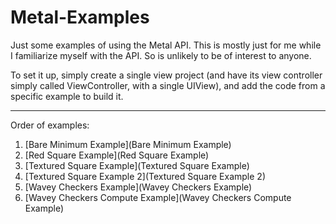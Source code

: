 Metal-Examples
==============

Just some examples of using the Metal API. This is mostly just for me while I familiarize myself with the API. So is unlikely to be of interest to anyone.


To set it up, simply create a single view project (and have its view controller simply called ViewController, with a single UIView), and add the code from a specific example to build it.

---

Order of examples:
 1. [Bare Minimum Example](Bare Minimum Example)
 2. [Red Square Example](Red Square Example)
 3. [Textured Square Example](Textured Square Example)
 4. [Textured Square Example 2](Textured Square Example 2)
 5. [Wavey Checkers Example](Wavey Checkers Example)
 6. [Wavey Checkers Compute Example](Wavey Checkers Compute Example)